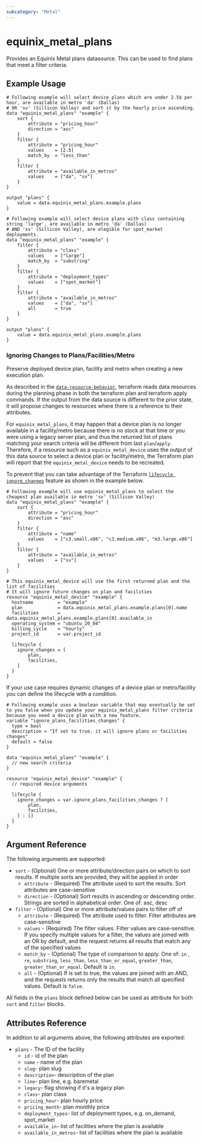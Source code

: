 ```yaml
---
subcategory: "Metal"
---
```


# equinix_metal_plans

Provides an Equinix Metal plans datasource. This can be used to find plans that meet a filter criteria.

## Example Usage

```hcl
# Following example will select device plans which are under 2.5$ per hour, are available in metro 'da' (Dallas)
# OR 'sv' (Sillicon Valley) and sort it by the hourly price ascending.
data "equinix_metal_plans" "example" {
    sort {
        attribute = "pricing_hour"
        direction = "asc"
    }
    filter {
        attribute = "pricing_hour"
        values    = [2.5]
        match_by  = "less_than"
    }
    filter {
        attribute = "available_in_metros"
        values    = ["da", "sv"]
    }
}

output "plans" {
    value = data.equinix_metal_plans.example.plans
}
```

```hcl
# Following example will select device plans with class containing string 'large', are available in metro 'da' (Dallas)
# AND 'sv' (Sillicon Valley), are elegible for spot_market deployments.
data "equinix_metal_plans" "example" {
    filter {
        attribute = "class"
        values    = ["large"]
        match_by  = "substring"
    }
    filter {
        attribute = "deployment_types"
        values    = ["spot_market"]
    }
    filter {
        attribute = "available_in_metros"
        values    = ["da", "sv"]
        all       = true
    }
}

output "plans" {
    value = data.equinix_metal_plans.example.plans
}
```

### Ignoring Changes to Plans/Facilities/Metro

Preserve deployed device plan, facility and metro when creating a new execution plan.

As described in the [`data-resource-behavior`](https://www.terraform.io/language/data-sources#data-resource-behavior), terraform reads data resources during the planning phase in both the terraform plan and terraform apply commands. If the output from the data source is different to the prior state, it will propose changes to resources where there is a reference to their attributes.

For `equinix_metal_plans`, it may happen that a device plan is no longer available in a facility/metro because there is no stock at that time or you were using a legacy server plan, and thus the returned list of plans matching your search criteria will be different from last `plan`/`apply`. Therefore, if a resource such as a `equinix_metal_device` uses the output of this data source to select a device plan or facility/metro, the Terraform plan will report that the `equinix_metal_device` needs to be recreated.

To prevent that you can take advantage of the Terraform [`lifecycle ignore_changes`](https://www.terraform.io/language/meta-arguments/lifecycle#ignore_changes) feature as shown in the example below.

```hcl
# Following example will use equinix_metal_plans to select the cheapest plan available in metro 'sv' (Sillicon Valley)
data "equinix_metal_plans" "example" {
    sort {
        attribute = "pricing_hour"
        direction = "asc"
    }
    filter {
        attribute = "name"
        values    = ["c3.small.x86", "c3.medium.x86", "m3.large.x86"]
    }
    filter {
        attribute = "available_in_metros"
        values    = ["sv"]
    }
}

# This equinix_metal_device will use the first returned plan and the list of facilities
# It will ignore future changes on plan and facilities
resource "equinix_metal_device" "example" {
  hostname         = "example"
  plan             = data.equinix_metal_plans.example.plans[0].name
  facilities       = data.equinix_metal_plans.example.plans[0].available_in
  operating_system = "ubuntu_20_04"
  billing_cycle    = "hourly"
  project_id       = var.project_id

  lifecycle {
    ignore_changes = [
        plan,
        facilities,
    ]
  }
}
```

If your use case requires dynamic changes of a device plan or metro/facility you can define the lifecycle with a condition.

```hcl
# Following example uses a boolean variable that may eventually be set to you false when you update your equinix_metal_plans filter criteria because you need a device plan with a new feature.
variable "ignore_plans_facilities_changes" {
  type = bool
  description = "If set to true, it will ignore plans or facilities changes"
  default = false
}

data "equinix_metal_plans" "example" {
  // new search criteria
}

resource "equinix_metal_device" "example" {
  // required device arguments

  lifecycle {
    ignore_changes = var.ignore_plans_facilities_changes ? [
        plan,
        facilities,
    ] : []
  }
}
```

## Argument Reference

The following arguments are supported:

* `sort` - (Optional) One or more attribute/direction pairs on which to sort results. If multiple
sorts are provided, they will be applied in order
  - `attribute` - (Required) The attribute used to sort the results. Sort attributes are case-sensitive
  - `direction` - (Optional) Sort results in ascending or descending order. Strings are sorted in alphabetical order. One of: asc, desc
* `filter` - (Optional) One or more attribute/values pairs to filter off of
  - `attribute` - (Required) The attribute used to filter. Filter attributes are case-sensitive
  - `values` - (Required) The filter values. Filter values are case-sensitive. If you specify multiple values for a filter, the values are joined with an OR by default, and the request returns all results that match any of the specified values
  - `match_by` - (Optional) The type of comparison to apply. One of: `in` , `re`, `substring`, `less_than`, `less_than_or_equal`, `greater_than`, `greater_than_or_equal`. Default is `in`.
  - `all` - (Optional) If is set to true, the values are joined with an AND, and the requests returns only the results that match all specified values. Default is `false`.

All fields in the `plans` block defined below can be used as attribute for both `sort` and `filter` blocks.

## Attributes Reference

In addition to all arguments above, the following attributes are exported:

* `plans` - The ID of the facility
  - `id` - id of the plan
  - `name` - name of the plan
  - `slug`- plan slug
  - `description`- description of the plan
  - `line`- plan line, e.g. baremetal
  - `legacy`- flag showing if it's a legacy plan
  - `class`- plan class
  - `pricing_hour`- plan hourly price
  - `pricing_month`- plan monthly price
  - `deployment_types`- list of deployment types, e.g. on_demand, spot_market
  - `available_in`- list of facilities where the plan is available
  - `available_in_metros`- list of facilities where the plan is available